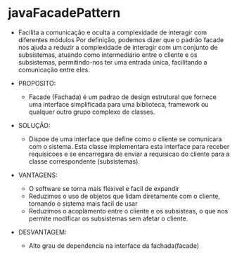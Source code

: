 # javaFacadePattern

* Facilita a comunicação e oculta a complexidade de interagir com diferentes módulos Por definição, podemos dizer que o padrão facade nos ajuda a reduzir a complexidade de interagir com um conjunto de subsistemas, atuando como intermediário entre o cliente e os subsistemas, permitindo-nos ter uma entrada única, facilitando a comunicação entre eles.

* PROPOSITO:
  * Facade (Fachada) é um padrao de design estrutural que fornece uma interface simplificada para uma biblioteca, framework ou qualquer outro grupo complexo de classes.

* SOLUÇÃO:
  * Dispoe de uma interface que define como o cliente se comunicara com o sistema. Esta classe implementara esta interface para receber requisicoes e se encarregara de enviar a requisicao do cliente para a classe correspondente (subsistemas).

* VANTAGENS:
  * O software se torna mais flexivel e facil de expandir
  * Reduzimos o uso de objetos que lidam diretamente com o cliente, tornando o sistema mais facil de usar
  * Reduzimos o acoplamento entre o cliente e os subsisteas, o que nos permite modificar os subsistemas sem afetar o cliente.

* DESVANTAGEM: 
  * Alto grau de dependencia na interface da fachada(facade)

